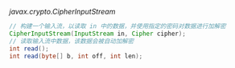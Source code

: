 *javax.crypto.CipherInputStream*

```java
// 构建一个输入流，以读取 in 中的数据，并使用指定的密码对数据进行加解密
CipherInputStream(InputStream in, Cipher cipher);
// 读取输入流中数据，该数据会被自动加解密
int read();
int read(byte[] b, int off, int len);
```